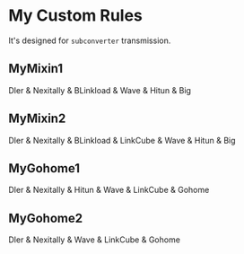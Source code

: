 # My Custom Rules

It's designed for `subconverter` transmission.

## MyMixin1

Dler & Nexitally & BLinkload & Wave & Hitun & Big

## MyMixin2

Dler & Nexitally & BLinkload & LinkCube & Wave & Hitun & Big

## MyGohome1

Dler & Nexitally & Hitun & Wave & LinkCube & Gohome

## MyGohome2

Dler & Nexitally & Wave & LinkCube & Gohome